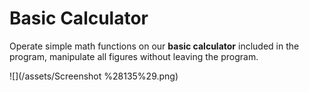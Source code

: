 # Basic Calculator

Operate simple math functions on our **basic calculator** included in the program, manipulate all figures without leaving the program.

![](/assets/Screenshot %28135%29.png)

